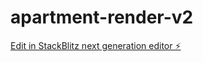 # apartment-render-v2

[Edit in StackBlitz next generation editor ⚡️](https://stackblitz.com/~/github.com/LeGoLus/apartment-render-v2)